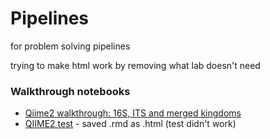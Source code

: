 # Pipelines
for problem solving pipelines
<p>trying to make html work by removing what lab doesn't need

### Walkthrough notebooks
* [Qiime2 walkthrough: 16S, ITS and merged kingdoms](https://bdmonus.github.io/Pipelines/QIIME2_Walkthrough.html)
* [QIIME2 test](https://bdmonus.github.io/Pipelines/QIIME2_Walkthrough1.html) - saved .rmd as .html (test didn't work)